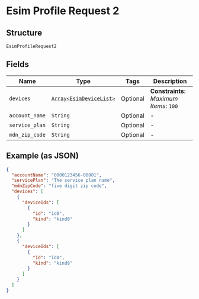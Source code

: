 
# Esim Profile Request 2

## Structure

`EsimProfileRequest2`

## Fields

| Name | Type | Tags | Description |
|  --- | --- | --- | --- |
| `devices` | [`Array<EsimDeviceList>`](../../doc/models/esim-device-list.md) | Optional | **Constraints**: *Maximum Items*: `100` |
| `account_name` | `String` | Optional | - |
| `service_plan` | `String` | Optional | - |
| `mdn_zip_code` | `String` | Optional | - |

## Example (as JSON)

```json
{
  "accountName": "0000123456-00001",
  "servicePlan": "The service plan name",
  "mdnZipCode": "five digit zip code",
  "devices": [
    {
      "deviceIds": [
        {
          "id": "id0",
          "kind": "kind8"
        }
      ]
    },
    {
      "deviceIds": [
        {
          "id": "id0",
          "kind": "kind8"
        }
      ]
    }
  ]
}
```

